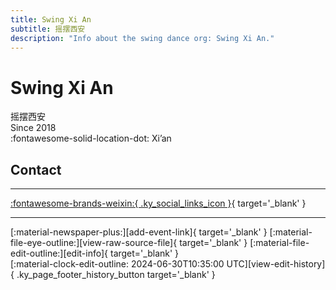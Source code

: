 ```yaml
---
title: Swing Xi An
subtitle: 摇摆西安
description: "Info about the swing dance org: Swing Xi An."
---
```


# Swing Xi An

摇摆西安  
Since 2018  
:fontawesome-solid-location-dot: Xi’an  


## Contact


---

 [:fontawesome-brands-weixin:{ .ky_social_links_icon }](# "SwingXian"){ target='_blank' }

---

<div class="ky_page_footer" markdown>
<div class="ky_page_footer_trailing" markdown="span">
[:material-newspaper-plus:][add-event-link]{ target='_blank' }
[:material-file-eye-outline:][view-raw-source-file]{ target='_blank' }
[:material-file-edit-outline:][edit-info]{ target='_blank' }
</div>
<div class="ky_page_footer_leading" markdown="span">
[:material-clock-edit-outline: 2024-06-30T10:35:00 UTC][view-edit-history]{ .ky_page_footer_history_button target='_blank' }
</div>
</div>

[add-event-link]: https://github.com/swingdance/events/issues/new?assignees=&labels=add+event&projects=&template=02-add_entity.yml&title=%5Bzh_CN%5D%20Add%20Event%3A%20%3CName%3E&region=zh_CN&province=Shaanxi&city=Xian&org_id=swing-xi-an "Add Event"
[view-raw-source-file]: https://github.com/swingdance/orgs/blob/main/zh_CN/swing-xi-an.json "View Raw Source File"
[edit-info]: https://github.com/swingdance/orgs/issues/new?assignees=&labels=update+org&projects=&template=03-update_entity.yml&title=%5Bzh_CN%5D%20Update%20Org%3A%20Swing%20Xi%20An&region=zh_CN&id=swing-xi-an&name=Swing%20Xi%20An "Edit Info"

[view-edit-history]: https://github.com/swingdance/orgs/commits/main/zh_CN/swing-xi-an.json "View Edit History"
